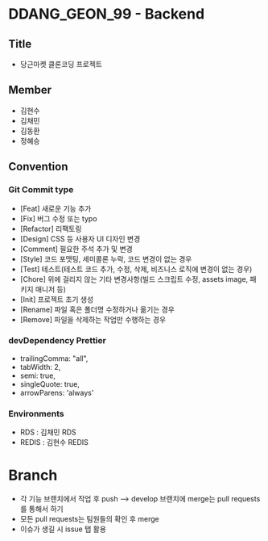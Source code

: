 # DDANG_GEON_99 - Backend

## Title

- 당근마켓 클론코딩 프로젝트

## Member

- 김현수
- 김채민
- 김동환
- 정혜승

## Convention

### Git Commit type

- [Feat] 새로운 기능 추가
- [Fix] 버그 수정 또는 typo
- [Refactor] 리팩토링
- [Design] CSS 등 사용자 UI 디자인 변경
- [Comment] 필요한 주석 추가 및 변경
- [Style] 코드 포맷팅, 세미콜론 누락, 코드 변경이 없는 경우
- [Test] 테스트(테스트 코드 추가, 수정, 삭제, 비즈니스 로직에 변경이 없는 경우)
- [Chore] 위에 걸리지 않는 기타 변경사항(빌드 스크립트 수정, assets image, 패키지 매니저 등)
- [Init] 프로젝트 초기 생성
- [Rename] 파일 혹은 폴더명 수정하거나 옮기는 경우
- [Remove] 파일을 삭제하는 작업만 수행하는 경우

### devDependency Prettier

- trailingComma: "all",
- tabWidth: 2,
- semi: true,
- singleQuote: true,
- arrowParens: 'always'

### Environments

- RDS : 김채민 RDS
- REDIS : 김현수 REDIS

# Branch

- 각 기능 브랜치에서 작업 후 push —> develop 브랜치에 merge는 pull requests를 통해서 하기
- 모든 pull requests는 팀원들의 확인 후 merge
- 이슈가 생길 시 issue 탭 활용
